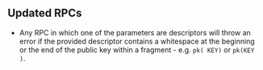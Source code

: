 Updated RPCs
--------

- Any RPC in which one of the parameters are descriptors will throw an error
if the provided descriptor contains a whitespace at the beginning or the end
of the public key within a fragment - e.g. `pk( KEY)` or `pk(KEY )`.

